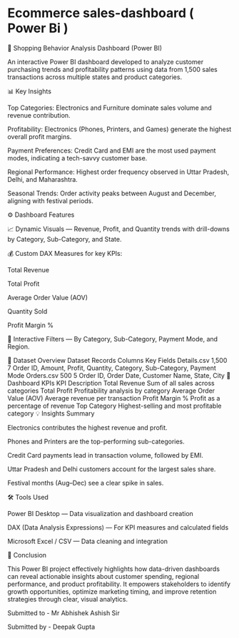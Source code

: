 # Ecommerce sales-dashboard ( Power Bi )
🧾 Shopping Behavior Analysis Dashboard (Power BI)

An interactive Power BI dashboard developed to analyze customer purchasing trends and profitability patterns using data from 1,500 sales transactions across multiple states and product categories.

📊 Key Insights

Top Categories: Electronics and Furniture dominate sales volume and revenue contribution.

Profitability: Electronics (Phones, Printers, and Games) generate the highest overall profit margins.

Payment Preferences: Credit Card and EMI are the most used payment modes, indicating a tech-savvy customer base.

Regional Performance: Highest order frequency observed in Uttar Pradesh, Delhi, and Maharashtra.

Seasonal Trends: Order activity peaks between August and December, aligning with festival periods.


⚙️ Dashboard Features


📈 Dynamic Visuals — Revenue, Profit, and Quantity trends with drill-downs by Category, Sub-Category, and State.

💰 Custom DAX Measures for key KPIs:

Total Revenue

Total Profit

Average Order Value (AOV)

Quantity Sold

Profit Margin %


🎨 Interactive Filters — By Category, Sub-Category, Payment Mode, and Region.

🧮 Dataset Overview
Dataset	Records	Columns	Key Fields
Details.csv	1,500	7	Order ID, Amount, Profit, Quantity, Category, Sub-Category, Payment Mode
Orders.csv	500	5	Order ID, Order Date, Customer Name, State, City
🚀 Dashboard KPIs
KPI	Description
Total Revenue	Sum of all sales across categories
Total Profit	Profitability analysis by category
Average Order Value (AOV)	Average revenue per transaction
Profit Margin %	Profit as a percentage of revenue
Top Category	Highest-selling and most profitable category
💡 Insights Summary

Electronics contributes the highest revenue and profit.

Phones and Printers are the top-performing sub-categories.

Credit Card payments lead in transaction volume, followed by EMI.

Uttar Pradesh and Delhi customers account for the largest sales share.

Festival months (Aug–Dec) see a clear spike in sales.

🛠️ Tools Used

Power BI Desktop — Data visualization and dashboard creation

DAX (Data Analysis Expressions) — For KPI measures and calculated fields

Microsoft Excel / CSV — Data cleaning and integration


🧠 Conclusion

This Power BI project effectively highlights how data-driven dashboards can reveal actionable insights about customer spending, regional performance, and product profitability.
It empowers stakeholders to identify growth opportunities, optimize marketing timing, and improve retention strategies through clear, visual analytics.

Submitted to - Mr Abhishek Ashish Sir

Submitted by - Deepak Gupta
